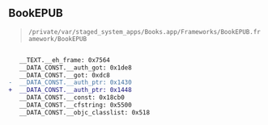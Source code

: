 ## BookEPUB

> `/private/var/staged_system_apps/Books.app/Frameworks/BookEPUB.framework/BookEPUB`

```diff

   __TEXT.__eh_frame: 0x7564
   __DATA_CONST.__auth_got: 0x1de8
   __DATA_CONST.__got: 0xdc8
-  __DATA_CONST.__auth_ptr: 0x1430
+  __DATA_CONST.__auth_ptr: 0x1448
   __DATA_CONST.__const: 0x18cb0
   __DATA_CONST.__cfstring: 0x5500
   __DATA_CONST.__objc_classlist: 0x518

```
